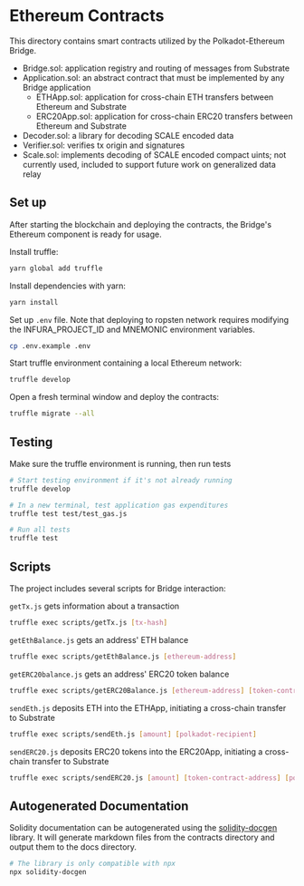 # Ethereum Contracts

This directory contains smart contracts utilized by the Polkadot-Ethereum Bridge.

- Bridge.sol: application registry and routing of messages from Substrate
- Application.sol: an abstract contract that must be implemented by any Bridge application
  - ETHApp.sol: application for cross-chain ETH transfers between Ethereum and Substrate
  - ERC20App.sol: application for cross-chain ERC20 transfers between Ethereum and Substrate
- Decoder.sol: a library for decoding SCALE encoded data
- Verifier.sol: verifies tx origin and signatures
- Scale.sol: implements decoding of SCALE encoded compact uints; not currently used, included to support future work on generalized data relay

## Set up

After starting the blockchain and deploying the contracts, the Bridge's Ethereum component is ready for usage.

Install truffle:

```bash
yarn global add truffle
```

Install dependencies with yarn:

```bash
yarn install
```

Set up `.env` file. Note that deploying to ropsten network requires modifying the INFURA_PROJECT_ID and MNEMONIC environment variables.

```bash
cp .env.example .env
```

Start truffle environment containing a local Ethereum network:

```bash
truffle develop
```

Open a fresh terminal window and deploy the contracts:

```bash
truffle migrate --all
```

## Testing

Make sure the truffle environment is running, then run tests

```bash
# Start testing environment if it's not already running
truffle develop

# In a new terminal, test application gas expenditures
truffle test test/test_gas.js

# Run all tests
truffle test
```

## Scripts

The project includes several scripts for Bridge interaction:

`getTx.js` gets information about a transaction

```bash
truffle exec scripts/getTx.js [tx-hash]
```

`getEthBalance.js` gets an address' ETH balance

```bash
truffle exec scripts/getEthBalance.js [ethereum-address]
```

`getERC20balance.js` gets an address' ERC20 token balance

```bash
truffle exec scripts/getERC20Balance.js [ethereum-address] [token-contract-address]
```

`sendEth.js` deposits ETH into the ETHApp, initiating a cross-chain transfer to Substrate

```bash
truffle exec scripts/sendEth.js [amount] [polkadot-recipient]
```

`sendERC20.js` deposits ERC20 tokens into the ERC20App, initiating a cross-chain transfer to Substrate

```bash
truffle exec scripts/sendERC20.js [amount] [token-contract-address] [polkadot-recipient]
```

## Autogenerated Documentation

Solidity documentation can be autogenerated using the [solidity-docgen](https://github.com/OpenZeppelin/solidity-docgen) library. It will generate markdown files from the contracts directory and output them to the docs directory.

```bash
# The library is only compatible with npx
npx solidity-docgen
```
